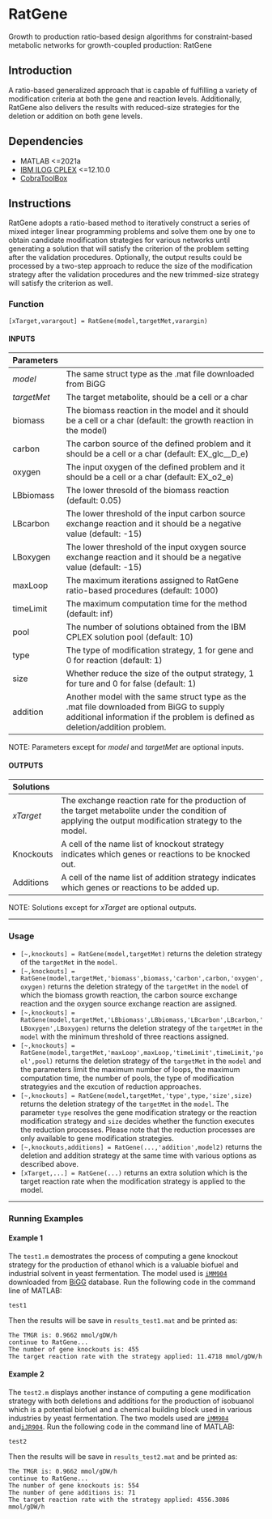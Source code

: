 # RatGene

Growth to production ratio-based design algorithms for constraint-based metabolic networks for growth-coupled production: RatGene


## Introduction

A ratio-based generalized approach that is capable of fulfilling a variety of modification criteria at both the gene and reaction levels. Additionally, RatGene also delivers the results with reduced-size strategies for the deletion or addition on both gene levels.


## Dependencies

+ MATLAB <=2021a
+ [IBM ILOG CPLEX](https://www.ibm.com/docs/en/icos/12.10.0?topic=SSSA5P_12.10.0/ilog.odms.studio.help/Optimization_Studio/topics/COS_home.htm) <=12.10.0
+ [CobraToolBox](https://opencobra.github.io/cobratoolbox/stable/index.html)

## Instructions

RatGene adopts a ratio-based method to iteratively construct a series of mixed integer linear programming problems and solve them one by one to obtain candidate modification strategies for various networks until generating a solution that will satisfy the criterion of the problem setting after the validation procedures. Optionally, the output results could be processed by a two-step approach to reduce the size of the modification strategy after the validation procedures and the new trimmed-size strategy will satisfy the criterion as well.

### Function

```
[xTarget,varargout] = RatGene(model,targetMet,varargin)
```
#### INPUTS
   |Parameters| |
   |:---|:---|
   |*model*|      The same struct type as the .mat file downloaded from BiGG|  
   |*targetMet*|  The target metabolite, should be a cell or a char|  
   |biomass|    The biomass reaction in the model and it should be a cell or a char (default: the growth reaction in the model)|  
   |carbon|     The carbon source of the defined problem and it should be a cell or a char (default: EX_glc__D_e)|  
   |oxygen|     The input oxygen of the defined problem and it should be a cell or a char (default: EX_o2_e)|  
   |LBbiomass|  The lower thresold of the biomass reaction (default: 0.05)|  
   |LBcarbon|   The lower threshold of the input carbon source exchange reaction and it should be a negative value (default: -15)|  
   |LBoxygen|   The lower threshold of the input oxygen source exchange reaction and it should be a negative value (default: -15)|  
   |maxLoop|    The maximum iterations assigned to RatGene ratio-based procedures (default: 1000)|  
   |timeLimit|  The maximum computation time for the method (default: inf)|  
   |pool|       The number of solutions obtained from the IBM CPLEX         solution pool (default: 10)|        
   |type|       The type of modification strategy, 1 for gene and 0 for reaction (default: 1)|   
   |size|       Whether reduce the size of the output strategy, 1 for ture and 0 for false (default: 1)|   
   |addition|   Another model with the same struct type as the .mat file downloaded from BiGG to supply additional information if the problem is defined as deletion/addition problem.| 
 
NOTE: Parameters except for *model* and *targetMet* are optional inputs.    

#### OUTPUTS
   |Solutions| |
   |:---|:---|
   |*xTarget*|   The exchange reaction rate for the production of the target metabolite under the condition of applying the output modification strategy to the model.|  
   |Knockouts|  A cell of the name list of knockout strategy indicates which genes or reactions to be knocked out.|  
   |Additions|  A cell of the name list of addition strategy indicates which genes or reactions to be added up.|
  
NOTE: Solutions except for *xTarget* are optional outputs.
  
***
### Usage
+ `[~,knockouts] = RatGene(model,targetMet)` returns the deletion strategy of the `targetMet` in the `model`.
+ `[~,knockouts] = RatGene(model,targetMet,'biomass',biomass,'carbon',carbon,'oxygen',oxygen)` returns the deletion strategy of the `targetMet` in the `model` of which the biomass growth reaction, the carbon source exchange reaction and the oxygen source exchange reaction are assigned.
+ `[~,knockouts] = RatGene(model,targetMet,'LBbiomass',LBbiomass,'LBcarbon',LBcarbon,'LBoxygen',LBoxygen)` returns the deletion strategy of the `targetMet` in the `model` with the minimum threshold of three reactions assigned.
+ `[~,knockouts] = RatGene(model,targetMet,'maxLoop',maxLoop,'timeLimit',timeLimit,'pool',pool)` returns the deletion strategy of the `targetMet` in the `model` and the parameters limit the maximum number of loops, the maximum computation time, the number of pools, the type of modification strategyies and the excution of reduction approaches.
+ `[~,knockouts] = RatGene(model,targetMet,'type',type,'size',size)` returns the deletion strategy of the `targetMet` in the `model`. The parameter `type` resolves the gene modification strategy or the reaction modification strategy and `size` decides whether the function executes the reduction processes. Please note that the reduction processes are only available to gene modification strategies.
+ `[~,knockouts,additions] = RatGene(...,'addition',model2)` returns the deletion and addition strategy at the same time with various options as described above.
+ `[xTarget,...] = RatGene(...)` returns an extra solution which is the target reaction rate when the modification strategy is applied to the model.


***
### Running Examples
#### Example 1
The `test1.m` demostrates the process of computing a gene knockout strategy for the production of ethanol which is a valuable biofuel and industrial solvent in yeast fermentation. The model used is [`iMM904`](http://bigg.ucsd.edu/models/iMM904) downloaded from [BiGG](http://bigg.ucsd.edu/) database. Run the following code in the command line of MATLAB:
```
test1
```
Then the results will be save in `results_test1.mat` and be printed as:
```
The TMGR is: 0.9662 mmol/gDW/h 
continue to RatGene...
The number of gene knockouts is: 455 
The target reaction rate with the strategy applied: 11.4718 mmol/gDW/h 
```
#### Example 2
The `test2.m` displays another instance of computing a gene modification strategy with both deletions and additions for the production of isobuanol which is a potential biofuel and a chemical building block used in various industries by yeast fermentation. The two models used are [`iMM904`](http://bigg.ucsd.edu/models/iMM904) and[`iJR904`](http://bigg.ucsd.edu/models/iJR904). Run the following code in the command line of MATLAB:
```
test2
```
Then the results will be save in `results_test2.mat` and be printed as:
```
The TMGR is: 0.9662 mmol/gDW/h 
continue to RatGene...
The number of gene knockouts is: 554  
The number of gene additions is: 71
The target reaction rate with the strategy applied: 4556.3086 mmol/gDW/h 
```